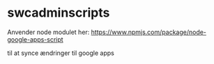 # swcadminscripts
Anvender node modulet her:
https://www.npmjs.com/package/node-google-apps-script

til at synce ændringer til google apps